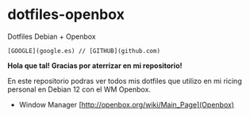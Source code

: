 # dotfiles-openbox
Dotfiles Debian + Openbox

`[GOOGLE](google.es) // [GITHUB](github.com)`

**Hola que tal! Gracias por aterrizar en mi repositorio!**


En este repositorio podras ver todos mis dotfiles que utilizo en mi ricing personal en Debian 12 con el WM Openbox.

- Window Manager [http://openbox.org/wiki/Main_Page](Openbox)
